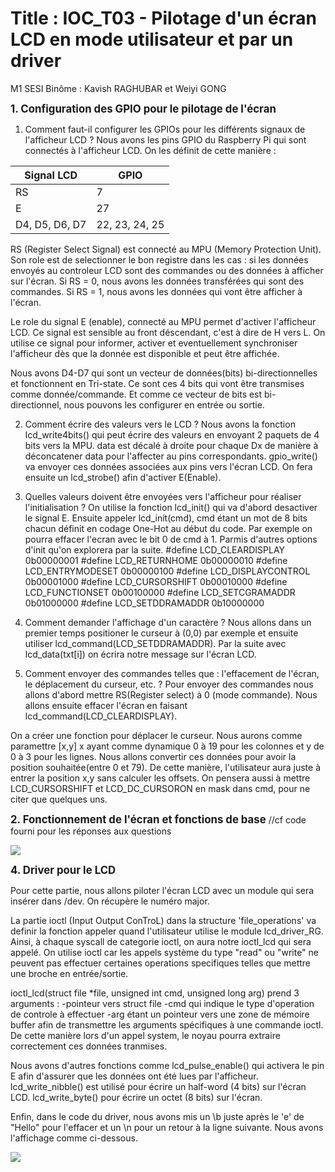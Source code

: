 # Title : IOC_T03 - Pilotage d'un écran LCD en mode utilisateur et par un driver
M1 SESI
Binôme : Kavish RAGHUBAR et Weiyi GONG

<Big>**1. Configuration des GPIO pour le pilotage de l'écran**</Big>

1. Comment faut-il configurer les GPIOs pour les différents signaux de l'afficheur LCD ?
Nous avons les pins GPIO du Raspberry Pi qui sont connectés à l'afficheur LCD. On les définit de cette manière : 


| Signal LCD | GPIO | 
| -------- | -------- | 
| RS     | 7     | 
| E     | 27     | 
| D4, D5, D6, D7     | 22, 23, 24, 25     |

RS (Register Select Signal) est connecté au MPU (Memory Protection Unit). Son role est de selectionner le bon registre dans les cas : si les données envoyés au controleur LCD sont des commandes ou des données à afficher sur l'écran.
Si RS = 0, nous avons les données transférées qui sont des commandes.
Si RS = 1, nous avons les données qui vont être afficher à l'écran.

Le role du signal E (enable), connecté au MPU permet d'activer l'afficheur LCD. Ce signal est sensible au front déscendant, c'est à dire de H vers L. On utilise ce signal pour informer, activer et eventuellement synchroniser l'afficheur dès que la donnée est disponible et peut être affichée.

Nous avons D4-D7 qui sont un vecteur de données(bits) bi-directionnelles et fonctionnent en Tri-state. Ce sont ces 4 bits qui vont être transmises comme donnée/commande. Et comme ce vecteur de bits est bi-directionnel, nous pouvons les configurer en entrée ou sortie.

2. Comment écrire des valeurs vers le LCD ?
Nous avons la fonction lcd_write4bits() qui peut écrire des valeurs en envoyant 2 paquets de 4 bits vers la MPU.
data est décalé à droite pour chaque Dx de manière à déconcatener data pour l'affecter au pins correspondants. gpio_write() va envoyer ces données associées aux pins vers l'écran LCD. 
On fera ensuite un lcd_strobe() afin d'activer E(Enable).


3. Quelles valeurs doivent être envoyées vers l'afficheur pour réaliser l'initialisation ?
On utilise la fonction lcd_init() qui va d'abord desactiver le signal E. Ensuite appeler lcd_init(cmd), cmd étant un mot de 8 bits chacun définit en codage One-Hot au début du code. Par exemple on pourra effacer l'ecran avec le bit 0 de cmd à 1. Parmis d'autres options d'init qu'on explorera par la suite. 
#define LCD_CLEARDISPLAY        0b00000001
#define LCD_RETURNHOME          0b00000010
#define LCD_ENTRYMODESET        0b00000100
#define LCD_DISPLAYCONTROL      0b00001000
#define LCD_CURSORSHIFT         0b00010000
#define LCD_FUNCTIONSET         0b00100000
#define LCD_SETCGRAMADDR        0b01000000
#define LCD_SETDDRAMADDR        0b10000000


4. Comment demander l'affichage d'un caractère ?
Nous allons dans un premier temps positioner le curseur à (0,0) par exemple et ensuite utiliser lcd_command(LCD_SETDDRAMADDR). Par la suite avec lcd_data(txt[i]) on écrira notre message sur l'écran LCD.

5. Comment envoyer des commandes telles que : l'effacement de l'écran, le déplacement du curseur, etc. ?
Pour envoyer des commandes nous allons d'abord mettre RS(Register select) à 0 (mode commande). Nous allons ensuite effacer l'écran en faisant lcd_command(LCD_CLEARDISPLAY).

On a créer une fonction pour déplacer le curseur. Nous aurons comme paramettre [x,y] x ayant comme dynamique 0 à 19 pour les colonnes et y de 0 à 3 pour les lignes. Nous allons convertir ces données pour avoir la position souhaitée(entre 0 et 79). De cette manière, l'utilisateur aura juste à entrer la position x,y sans calculer les offsets. On pensera aussi à mettre LCD_CURSORSHIFT et LCD_DC_CURSORON en mask dans cmd, pour ne citer que quelques uns.



<Big>**2. Fonctionnement de l'écran et fonctions de base**</Big>
//cf code fourni pour les réponses aux questions

![](https://i.imgur.com/XrC0lom.jpg)



<Big>**4. Driver pour le LCD**</Big>

Pour cette partie, nous allons piloter l'écran LCD avec un module qui sera insérer dans /dev. On récupère le numéro major. 

La partie ioctl (Input Output ConTroL) dans la structure 'file_operations' va definir la fonction appeler quand l'utilisateur utilise le module lcd_driver_RG. Ainsi, à chaque syscall de categorie ioctl, on aura notre ioctl_lcd qui sera appelé. On utilise ioctl car les appels système du type "read" ou "write" ne peuvent pas effectuer certaines operations specifiques telles que mettre une broche en entrée/sortie.

ioctl_lcd(struct file *file, unsigned int cmd, unsigned long arg) prend 3 arguments : 
-pointeur vers struct file
-cmd qui indique le type d'operation de controle à effectuer
-arg étant un pointeur vers une zone de mémoire buffer afin de transmettre les arguments spécifiques à une commande ioctl. De cette manière lors d'un appel system, le noyau pourra extraire correctement ces données tranmises.


Nous avons d'autres fonctions comme lcd_pulse_enable() qui activera le pin E afin d'assurer que les données ont été lues par l'afficheur. lcd_write_nibble() est utilisé pour écrire un half-word (4 bits) sur l'écran LCD. lcd_write_byte() pour écrire un octet (8 bits) sur l'écran.

Enfin, dans le code du driver, nous avons mis un \b juste après le 'e' de "Hello" pour l'effacer et un \n pour un retour à la ligne suivante. Nous avons l'affichage comme ci-dessous.

![](https://i.imgur.com/OJlYgfc.jpg)

